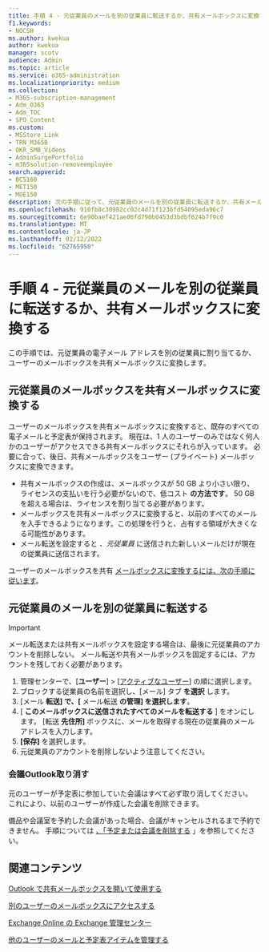 ```yaml
---
title: 手順 4 - 元従業員のメールを別の従業員に転送するか、共有メールボックスに変換する
f1.keywords:
- NOCSH
ms.author: kwekua
author: kwekua
manager: scotv
audience: Admin
ms.topic: article
ms.service: o365-administration
ms.localizationpriority: medium
ms.collection:
- M365-subscription-management
- Adm_O365
- Adm_TOC
- SPO_Content
ms.custom:
- MSStore_Link
- TRN_M365B
- OKR_SMB_Videos
- AdminSurgePortfolio
- m365solution-removeemployee
search.appverid:
- BCS160
- MET150
- MOE150
description: 次の手順に従って、元従業員のメールを別の従業員に転送するか、共有メールボックスに変換します。
ms.openlocfilehash: 910fb8c30982cc02c4d71f1236fd54095eda96c7
ms.sourcegitcommit: 6e90baef421ae06fd790b0453d3bdbf624b7f9c0
ms.translationtype: MT
ms.contentlocale: ja-JP
ms.lasthandoff: 02/12/2022
ms.locfileid: "62765950"
---
```

# <a name="step-4---forward-a-former-employees-email-to-another-employee-or-convert-to-a-shared-mailbox"></a>手順 4 - 元従業員のメールを別の従業員に転送するか、共有メールボックスに変換する

この手順では、元従業員の電子メール アドレスを別の従業員に割り当てるか、ユーザーのメールボックスを共有メールボックスに変換します。

## <a name="convert-former-employees-mailbox-to-a-shared-mailbox"></a>元従業員のメールボックスを共有メールボックスに変換する

ユーザーのメールボックスを共有メールボックスに変換すると、既存のすべての電子メールと予定表が保持されます。 現在は、1 人のユーザーのみではなく何人かのユーザーがアクセスできる共有メールボックスにそれらが入っています。 必要に合って、後日、共有メールボックスをユーザー (プライベート) メールボックスに変換できます。

- 共有メールボックスの作成は、メールボックスが 50 GB より小さい限り、ライセンスの支払いを行う必要がないので、低コスト **の方法です**。 50 GB を超える場合は、ライセンスを割り当てる必要があります。
- メールボックスを共有メールボックスに変換すると、以前のすべてのメールを入手できるようになります。この処理を行うと、占有する領域が大きくなる可能性があります。
- メール転送を設定すると *、元従業員* に送信された新しいメールだけが現在の従業員に送信されます。

ユーザーのメールボックスを共有 [メールボックスに変換するには、次の手順に従います](../email/convert-user-mailbox-to-shared-mailbox.md)。

## <a name="forward-a-former-employees-email-to-another-employee"></a>元従業員のメールを別の従業員に転送する

 > [!IMPORTANT]
 > メール転送または共有メールボックスを設定する場合は、最後に元従業員のアカウントを削除しない。 メール転送や共有メールボックスを固定するには、アカウントを残しておく必要があります。

1. 管理センターで、[**ユーザー**] \> [<a href="https://go.microsoft.com/fwlink/p/?linkid=834822" target="_blank">アクティブなユーザー</a>] の順に選択します。
2. ブロックする従業員の名前を選択し、[メール] タブ **を選択** します。
3. [メール **転送] で、[** メール転送 **の管理] を選択します**。
4. [ **このメールボックスに送信されたすべてのメールを転送する** ] をオンにします。 [転送 **先住所]** ボックスに、メールを取得する現在の従業員のメール アドレスを入力します。
5. **[保存]** を選択します。
6. 元従業員のアカウントを削除しないよう注意してください。

### <a name="cancel-outlook-meetings"></a>会議Outlook取り消す

元のユーザーが予定表に参加していた会議はすべて必ず取り消してください。 これにより、以前のユーザーが作成した会議を削除できます。

備品や会議室を予約した会議があった場合、会議がキャンセルされるまで予約できません。 手順については [、「予定または会議を削除する](https://support.microsoft.com/office/delete-an-appointment-or-a-meeting-2703bfdb-9a07-4396-be3b-a9f79438455b) 」を参照してください。

## <a name="related-content"></a>関連コンテンツ

[Outlook で共有メールボックスを開いて使用する](https://support.microsoft.com/office/open-and-use-a-shared-mailbox-in-outlook-d94a8e9e-21f1-4240-808b-de9c9c088afd)

[別のユーザーのメールボックスにアクセスする](https://support.microsoft.com/office/access-another-person-s-mailbox-a909ad30-e413-40b5-a487-0ea70b763081)

[Exchange Online の Exchange 管理センター](/exchange/exchange-admin-center)

[他のユーザーのメールと予定表アイテムを管理する](https://support.microsoft.com/office/manage-another-person-s-mail-and-calendar-items-afb79d6b-2967-43b9-a944-a6b953190af5)
